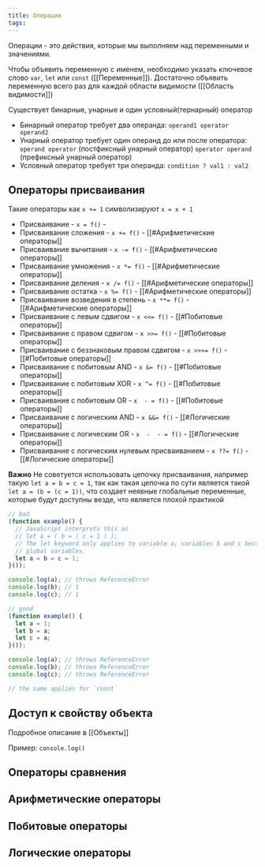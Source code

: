 ```yaml
---
title: Операции
tags:
---
```

Операции - это действия, которые мы выполняем над переменными и значениями. 

Чтобы объявить переменную с именем, необходимо указать ключевое слово `var`, `let` или `const` ([[Переменные]]). Достаточно объявить переменную всего раз для каждой области видимости ([[Область видимости]])


Существует бинарные, унарные и один условный(тернарный) оператор
- Бинарный оператор требует два операнда: `operand1 operator operand2`
- Унарный оператор требует один операнд до или после оператора: `operand operator` (постфиксный унарный оператор) `operator operand` (префиксный унарный оператор)
- Условный оператор требует три операнда: `condition ? val1 : val2`
## Операторы присваивания
Такие операторы как `x += 1` символизируют `x = x + 1`

- Присваивание - `x = f()` -
- Присваивание сложения - `x += f()` - [[#Арифметические операторы]] 
- Присваивание вычитания - `x -= f()` - [[#Арифметические операторы]] 
- Присваивание умножения - `x *= f()` - [[#Арифметические операторы]] 
- Присваивание деления - `x /= f()` - [[#Арифметические операторы]] 
- Присваивание остатка - `x %= f()` - [[#Арифметические операторы]] 
- Присваивание возведения в степень - `x **= f()` - [[#Арифметические операторы]]
- Присваивание с левым сдвигом - `x <<= f()` - [[#Побитовые операторы]] 
- Присваивание с правом сдвигом - `x >>= f()` - [[#Побитовые операторы]]
- Присваивание с беззнаковым правом сдвигом - `x >>>= f()` - [[#Побитовые операторы]] 
- Присваивание с побитовым AND - `x &= f()` - [[#Побитовые операторы]]
- Присваивание с побитовым XOR - `x ^= f()` - [[#Побитовые операторы]]
- Присваивание с побитовым OR - `x  - = f()` - [[#Побитовые операторы]] 
- Присваивание с логическим AND - `x &&= f()` - [[#Логические операторы]] 
- Присваивание с логическим OR - `x  -  - = f()` - [[#Логические операторы]] 
- Присваивание с логическим нулевым присваиванием - `x ??= f()` - [[#Логические операторы]]

**Важно**
Не советуется использовать цепочку присваивания, например такую `let a = b = c = 1`, так как такая цепочка по сути является такой `let a = (b = (c = 1))`, что создает неявные глобальные переменные, которые будут  доступны везде, что является плохой практикой
```js
// bad
(function example() {
  // JavaScript interprets this as
  // let a = ( b = ( c = 1 ) );
  // The let keyword only applies to variable a; variables b and c become
  // global variables.
  let a = b = c = 1;
}());

console.log(a); // throws ReferenceError
console.log(b); // 1
console.log(c); // 1

// good
(function example() {
  let a = 1;
  let b = a;
  let c = a;
}());

console.log(a); // throws ReferenceError
console.log(b); // throws ReferenceError
console.log(c); // throws ReferenceError

// the same applies for `const`
```

## Доступ к свойству объекта
Подробное описание в [[Объекты]]

Пример: `console.log()`

## Операторы сравнения

## Арифметические операторы

## Побитовые операторы

## Логические операторы
